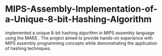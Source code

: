 # MIPS-Assembly-Implementation-of-a-Unique-8-bit-Hashing-Algorithm
implemented a unique 8-bit hashing algorithm in MIPS assembly language using the MARS . The project aimed to provide hands-on experience with MIPS assembly programming concepts while demonstrating the application of hashing techniques.
